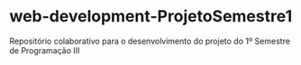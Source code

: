 # web-development-ProjetoSemestre1
Repositório colaborativo para o desenvolvimento do projeto do 1º Semestre de Programação III 
